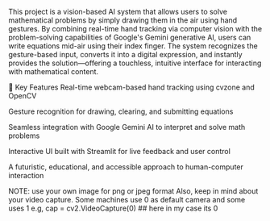This project is a vision-based AI system that allows users to solve mathematical problems by simply drawing them in the air using hand gestures. By combining real-time hand tracking via computer vision with the problem-solving capabilities of Google's Gemini generative AI, users can write equations mid-air using their index finger. The system recognizes the gesture-based input, converts it into a digital expression, and instantly provides the solution—offering a touchless, intuitive interface for interacting with mathematical content.

🚀 Key Features
Real-time webcam-based hand tracking using cvzone and OpenCV

Gesture recognition for drawing, clearing, and submitting equations

Seamless integration with Google Gemini AI to interpret and solve math problems

Interactive UI built with Streamlit for live feedback and user control

A futuristic, educational, and accessible approach to human-computer interaction

NOTE: use your own image for png or jpeg format 
Also, keep in mind about your video capture. Some machines use 0 as default camera and some uses 1
e.g, cap = cv2.VideoCapture(0) ## here in my case its 0
